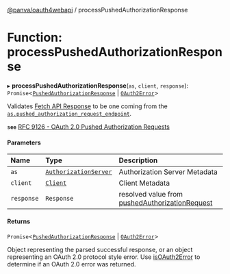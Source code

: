 [@panva/oauth4webapi](../README.md) / processPushedAuthorizationResponse

# Function: processPushedAuthorizationResponse

▸ **processPushedAuthorizationResponse**(`as`, `client`, `response`): `Promise`<[`PushedAuthorizationResponse`](../interfaces/PushedAuthorizationResponse.md) \| [`OAuth2Error`](../interfaces/OAuth2Error.md)\>

Validates
[Fetch API Response](https://developer.mozilla.org/en-US/docs/Web/API/Response)
to be one coming from the
[`as.pushed_authorization_request_endpoint`](../interfaces/AuthorizationServer.md#pushed_authorization_request_endpoint).

**`see`** [RFC 9126 - OAuth 2.0 Pushed Authorization Requests](https://www.rfc-editor.org/rfc/rfc9126.html#name-pushed-authorization-reques)

#### Parameters

| Name | Type | Description |
| :------ | :------ | :------ |
| `as` | [`AuthorizationServer`](../interfaces/AuthorizationServer.md) | Authorization Server Metadata |
| `client` | [`Client`](../interfaces/Client.md) | Client Metadata |
| `response` | `Response` | resolved value from [pushedAuthorizationRequest](pushedAuthorizationRequest.md) |

#### Returns

`Promise`<[`PushedAuthorizationResponse`](../interfaces/PushedAuthorizationResponse.md) \| [`OAuth2Error`](../interfaces/OAuth2Error.md)\>

Object representing the parsed successful response, or an object
representing an OAuth 2.0 protocol style error. Use [isOAuth2Error](isOAuth2Error.md) to
determine if an OAuth 2.0 error was returned.
